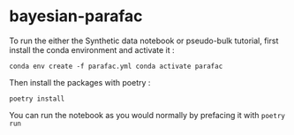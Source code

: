 # bayesian-parafac

To run the either the Synthetic data notebook or pseudo-bulk tutorial, first install the conda environment and activate it :

`conda env create -f parafac.yml
conda activate parafac`

Then install the packages with poetry :

`poetry install`

You can run the notebook as you would normally by prefacing it with `poetry run`
